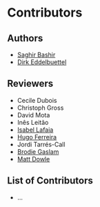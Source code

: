 Contributors
============

## Authors
- [Saghir Bashir](https://github.com/saghirb)
- [Dirk Eddelbuettel](http://dirk.eddelbuettel.com)

## Reviewers
- Cecile Dubois
- Christoph Gross
- David Mota
- Inês Leitão 
- [Isabel Lafaia](https://github.com/IsabelLafaia)
- [Hugo Ferreira](https://twitter.com/hu_daa)
- Jordi Tarrés-Call
- [Brodie Gaslam](https://github.com/brodieG)
- [Matt Dowle](https://github.com/mattdowle)

## List of Contributors
- ...

